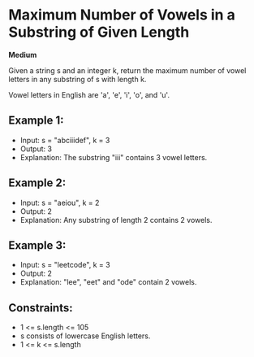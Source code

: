 # Maximum Number of Vowels in a Substring of Given Length
**Medium**

Given a string s and an integer k, return the maximum number of vowel letters in any substring of s with length k.

Vowel letters in English are 'a', 'e', 'i', 'o', and 'u'.

## Example 1:
- Input: s = "abciiidef", k = 3
- Output: 3
- Explanation: The substring "iii" contains 3 vowel letters.

## Example 2:
- Input: s = "aeiou", k = 2
- Output: 2
- Explanation: Any substring of length 2 contains 2 vowels.

## Example 3:
- Input: s = "leetcode", k = 3
- Output: 2
- Explanation: "lee", "eet" and "ode" contain 2 vowels.
 

## Constraints:
- 1 <= s.length <= 105
- s consists of lowercase English letters.
- 1 <= k <= s.length
